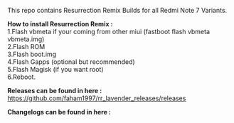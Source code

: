 This repo contains Resurrection Remix Builds for all Redmi Note 7 Variants.

<b>How to install Resurrection Remix :</b><br />
1.Flash vbmeta if your coming from other miui (fastboot flash vbmeta vbmeta.img) <br />
2.Flash ROM<br />
3.Flash boot.img<br />
4.Flash Gapps (optional but recommended)<br />
5.Flash Magisk (if you want root)<br />
6.Reboot.<br />

<b>Releases can be found in here :</b>
https://github.com/faham1997/rr_lavender_releases/releases

<b>Changelogs can be found in here :</b>


